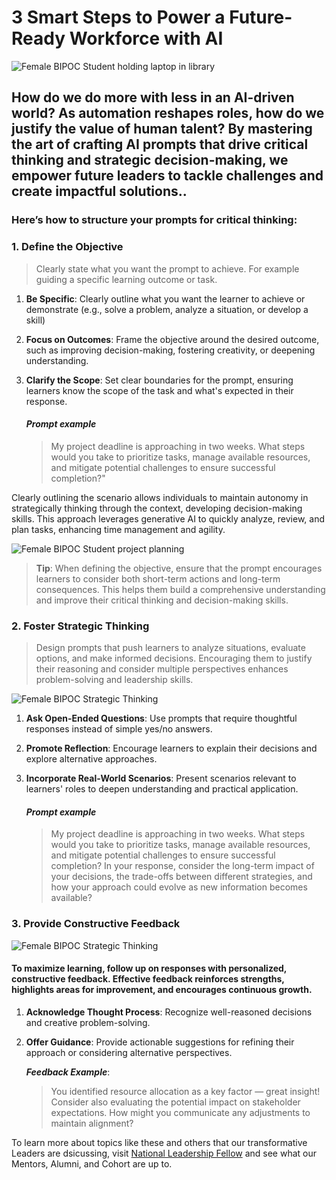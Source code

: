 # 3 Smart Steps to Power a Future-Ready Workforce with AI 

![Female BIPOC Student holding laptop in library](https://plus.unsplash.com/premium_photo-1682974406909-4d1949ab75ab?w=1600&auto=format&fit=crop&q=60&ixlib=rb-4.0.3&ixid=M3wxMjA3fDB8MHxzZWFyY2h8MTN8fHNjaG9vbCUyMGNvbGxlZ2UlMjB3b3JrZm9yY2V8ZW58MHx8MHx8fDA%3D)

## How do we do more with less in an AI-driven world? As automation reshapes roles, how do we justify the value of human talent? By mastering the art of crafting AI prompts that drive critical thinking and strategic decision-making, we empower future leaders to tackle challenges and create impactful solutions..

### Here’s how to structure your prompts for critical thinking:

### 1. Define the Objective
>Clearly state what you want the prompt to achieve. For example guiding a specific learning outcome or task.

 1. **Be Specific**: Clearly outline what you want the learner to achieve or demonstrate (e.g., solve a problem, analyze a situation, or develop a skill)
2. **Focus on Outcomes**: Frame the objective around the desired outcome, such as improving decision-making, fostering creativity, or deepening understanding.

3. **Clarify the Scope**: Set clear boundaries for the prompt, ensuring learners know the scope of the task and what's expected in their response. 

    #### *Prompt example* ####
    >My project deadline is approaching in two weeks. What steps would you take to prioritize tasks, manage available resources, and mitigate potential challenges to ensure successful completion?"

Clearly outlining the scenario allows individuals to maintain autonomy in strategically thinking through the context, developing decision-making skills. This approach leverages generative AI to quickly analyze, review, and plan tasks, enhancing time management and agility.

![Female BIPOC Student project planning](https://media.istockphoto.com/id/486843004/photo/business-woman-checking-sticky-notes.jpg?s=612x612&w=0&k=20&c=jFNikU9LhpmvgSizvy6H20Gss_zDIDUjAvH_FoYQjEI=)



>**Tip**: When defining the objective, ensure that the prompt encourages learners to consider both short-term actions and long-term consequences. This helps them build a comprehensive understanding and improve their critical thinking and decision-making skills.

### 2. Foster Strategic Thinking 

> Design prompts that push learners to analyze situations, evaluate options, and make informed decisions. Encouraging them to justify their reasoning and consider multiple perspectives enhances problem-solving and leadership skills.

![Female BIPOC Strategic Thinking](https://media.istockphoto.com/id/1737229297/photo/female-hand-puts-adhesive-sticky-notes-in-glass-wall-in-office-during-evaluating-business.jpg?s=612x612&w=0&k=20&c=3DCdM9n737k8vOkle4eZnRv_RnWNqrcRpPysi9Qvzw4=)


1. **Ask Open-Ended Questions**: Use prompts that require thoughtful responses instead of simple yes/no answers.

2. **Promote Reflection**: Encourage learners to explain their decisions and explore alternative approaches.

3. **Incorporate Real-World Scenarios**: Present scenarios relevant to learners' roles to deepen understanding and practical application.

    #### *Prompt example* ####
    > My project deadline is approaching in two weeks. What steps would you take to prioritize tasks, manage available resources, and mitigate potential challenges to ensure successful completion? In your response, consider the long-term impact of your decisions, the trade-offs between different strategies, and how your approach could evolve as new information becomes available?

### 3. Provide Constructive Feedback 
![Female BIPOC Strategic Thinking](https://media.istockphoto.com/id/1494588500/photo/interracial-business-meeting-in-boardroom.jpg?s=612x612&w=0&k=20&c=K7jk4Hbp7wHJqIKMkPq2XvLYslJm9Oijx7Uv_fOxfXE=)

#### To maximize learning, follow up on responses with personalized, constructive feedback. Effective feedback reinforces strengths, highlights areas for improvement, and encourages continuous growth.


1. **Acknowledge Thought Process**: Recognize well-reasoned decisions and creative problem-solving.

2. **Offer Guidance**: Provide actionable suggestions for refining their approach or considering alternative perspectives.




    ***Feedback Example***:
    >You identified resource allocation as a key factor — great insight! Consider also evaluating the potential impact on stakeholder expectations. How might you communicate any adjustments to maintain alignment?


To learn more about topics like these and others that our transformative Leaders are dsicussing, visit [National Leadership Fellow](https://nextleadersfellowship.org/fellows) and see what our Mentors, Alumni, and Cohort are up to.
